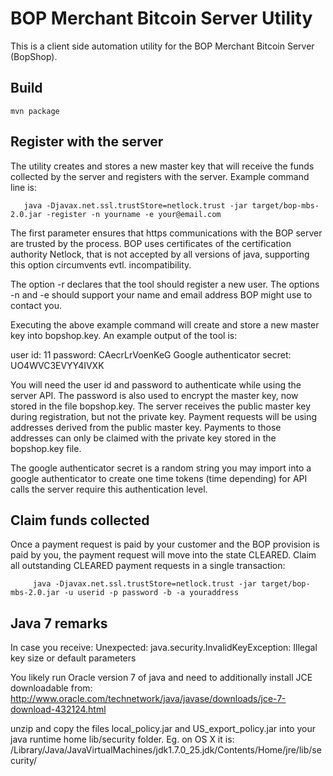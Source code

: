 BOP Merchant Bitcoin Server Utility
===================================

This is a client side automation utility for the BOP Merchant Bitcoin Server (BopShop).

Build
-----

    mvn package

Register with the server
------------------------
The utility creates and stores a new master key that will receive the funds collected by the server and registers with the server. Example command line is:

       java -Djavax.net.ssl.trustStore=netlock.trust -jar target/bop-mbs-2.0.jar -register -n yourname -e your@email.com

The first parameter ensures that https communications with the BOP server are trusted by the process. BOP uses certificates of the certification authority Netlock, that is not accepted by all versions of java, supporting this option circumvents evtl. incompatibility.

The option -r declares that the tool should register a new user. The options -n and -e should support your name and email address BOP might use to contact you.

Executing the above example command will create and store a new master key into bopshop.key. An example output of the tool is:

user id: 11
password: CAecrLrVoenKeG
Google authenticator secret: UO4WVC3EVYY4IVXK

You will need the user id and password to authenticate while using the server API. The password is also used to encrypt the master key, now stored in the file bopshop.key.
The server receives the public master key during registration, but not the private key. Payment requests will be using addresses derived from the public master key. Payments to those addresses can only be claimed with the private key stored in the bopshop.key file.

The google authenticator secret is a random string you may import into a google authenticator to create one time tokens (time depending) for API calls the server require this authentication level.

Claim funds collected
---------------------
Once a payment request is paid by your customer and the BOP provision is paid by you, the payment request will move into the state CLEARED.
Claim all outstanding CLEARED payment requests in a single transaction:

         java -Djavax.net.ssl.trustStore=netlock.trust -jar target/bop-mbs-2.0.jar -u userid -p password -b -a youraddress
       
Java 7 remarks
--------------
In case you receive:
Unexpected: java.security.InvalidKeyException: Illegal key size or default parameters

You likely run Oracle version 7 of java and need to additionally install JCE downloadable from:
http://www.oracle.com/technetwork/java/javase/downloads/jce-7-download-432124.html

unzip and copy the files local_policy.jar and US_export_policy.jar into your java runtime home lib/security folder.
Eg. on OS X it is: /Library/Java/JavaVirtualMachines/jdk1.7.0_25.jdk/Contents/Home/jre/lib/security/
